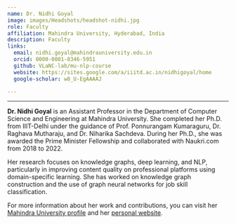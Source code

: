```yaml
---
name: Dr. Nidhi Goyal
image: images/Headshots/headshot-nidhi.jpg
role: Faculty
affiliation: Mahindra University, Hyderabad, India
description: Faculty 
links:
  email: nidhi.goyal@mahindrauniversity.edu.in
  orcid: 0000-0001-8346-5951
  github: VLaNC-lab/mu-nlp-course
  website: https://sites.google.com/a/iiitd.ac.in/nidhigoyal/home
  google-scholar: w8_U-EgAAAAJ

---
```

---

**Dr. Nidhi Goyal** is an Assistant Professor in the Department of Computer Science and Engineering at Mahindra University. She completed her Ph.D. from IIIT-Delhi under the guidance of Prof. Ponnurangam Kumaraguru, Dr. Raghava Mutharaju, and Dr. Niharika Sachdeva. During her Ph.D., she was awarded the Prime Minister Fellowship and collaborated with Naukri.com from 2018 to 2022.

Her research focuses on knowledge graphs, deep learning, and NLP, particularly in improving content quality on professional platforms using domain-specific learning. She has worked on knowledge graph construction and the use of graph neural networks for job skill classification.

For more information about her work and contributions, you can visit her [Mahindra University profile](https://www.mahindrauniversity.edu.in/faculty/nidhi-goyal/) and her [personal website](https://sites.google.com/a/iiitd.ac.in/nidhigoyal/home).
